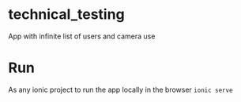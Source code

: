 # technical_testing
App with infinite list of users and camera use

# Run
As any ionic project to run the app locally in the browser ```ionic serve```